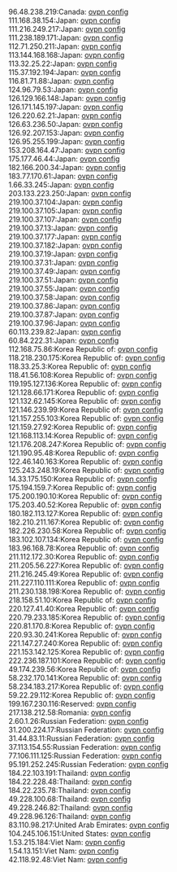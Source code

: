 96.48.238.219:Canada: [ovpn config](vpn/96_48_238_219.ovpn)  
111.168.38.154:Japan: [ovpn config](vpn/111_168_38_154.ovpn)  
111.216.249.217:Japan: [ovpn config](vpn/111_216_249_217.ovpn)  
111.238.189.171:Japan: [ovpn config](vpn/111_238_189_171.ovpn)  
112.71.250.211:Japan: [ovpn config](vpn/112_71_250_211.ovpn)  
113.144.168.168:Japan: [ovpn config](vpn/113_144_168_168.ovpn)  
113.32.25.22:Japan: [ovpn config](vpn/113_32_25_22.ovpn)  
115.37.192.194:Japan: [ovpn config](vpn/115_37_192_194.ovpn)  
116.81.71.88:Japan: [ovpn config](vpn/116_81_71_88.ovpn)  
124.96.79.53:Japan: [ovpn config](vpn/124_96_79_53.ovpn)  
126.129.166.148:Japan: [ovpn config](vpn/126_129_166_148.ovpn)  
126.171.145.197:Japan: [ovpn config](vpn/126_171_145_197.ovpn)  
126.220.62.21:Japan: [ovpn config](vpn/126_220_62_21.ovpn)  
126.63.236.50:Japan: [ovpn config](vpn/126_63_236_50.ovpn)  
126.92.207.153:Japan: [ovpn config](vpn/126_92_207_153.ovpn)  
126.95.255.199:Japan: [ovpn config](vpn/126_95_255_199.ovpn)  
153.208.164.47:Japan: [ovpn config](vpn/153_208_164_47.ovpn)  
175.177.46.44:Japan: [ovpn config](vpn/175_177_46_44.ovpn)  
182.166.200.34:Japan: [ovpn config](vpn/182_166_200_34.ovpn)  
183.77.170.61:Japan: [ovpn config](vpn/183_77_170_61.ovpn)  
1.66.33.245:Japan: [ovpn config](vpn/1_66_33_245.ovpn)  
203.133.223.250:Japan: [ovpn config](vpn/203_133_223_250.ovpn)  
219.100.37.104:Japan: [ovpn config](vpn/219_100_37_104.ovpn)  
219.100.37.105:Japan: [ovpn config](vpn/219_100_37_105.ovpn)  
219.100.37.107:Japan: [ovpn config](vpn/219_100_37_107.ovpn)  
219.100.37.13:Japan: [ovpn config](vpn/219_100_37_13.ovpn)  
219.100.37.177:Japan: [ovpn config](vpn/219_100_37_177.ovpn)  
219.100.37.182:Japan: [ovpn config](vpn/219_100_37_182.ovpn)  
219.100.37.19:Japan: [ovpn config](vpn/219_100_37_19.ovpn)  
219.100.37.31:Japan: [ovpn config](vpn/219_100_37_31.ovpn)  
219.100.37.49:Japan: [ovpn config](vpn/219_100_37_49.ovpn)  
219.100.37.51:Japan: [ovpn config](vpn/219_100_37_51.ovpn)  
219.100.37.55:Japan: [ovpn config](vpn/219_100_37_55.ovpn)  
219.100.37.58:Japan: [ovpn config](vpn/219_100_37_58.ovpn)  
219.100.37.86:Japan: [ovpn config](vpn/219_100_37_86.ovpn)  
219.100.37.87:Japan: [ovpn config](vpn/219_100_37_87.ovpn)  
219.100.37.96:Japan: [ovpn config](vpn/219_100_37_96.ovpn)  
60.113.239.82:Japan: [ovpn config](vpn/60_113_239_82.ovpn)  
60.84.222.31:Japan: [ovpn config](vpn/60_84_222_31.ovpn)  
112.168.75.86:Korea Republic of: [ovpn config](vpn/112_168_75_86.ovpn)  
118.218.230.175:Korea Republic of: [ovpn config](vpn/118_218_230_175.ovpn)  
118.33.25.3:Korea Republic of: [ovpn config](vpn/118_33_25_3.ovpn)  
118.41.56.108:Korea Republic of: [ovpn config](vpn/118_41_56_108.ovpn)  
119.195.127.136:Korea Republic of: [ovpn config](vpn/119_195_127_136.ovpn)  
121.128.66.171:Korea Republic of: [ovpn config](vpn/121_128_66_171.ovpn)  
121.132.62.145:Korea Republic of: [ovpn config](vpn/121_132_62_145.ovpn)  
121.146.239.99:Korea Republic of: [ovpn config](vpn/121_146_239_99.ovpn)  
121.157.255.103:Korea Republic of: [ovpn config](vpn/121_157_255_103.ovpn)  
121.159.27.92:Korea Republic of: [ovpn config](vpn/121_159_27_92.ovpn)  
121.168.113.14:Korea Republic of: [ovpn config](vpn/121_168_113_14.ovpn)  
121.176.208.247:Korea Republic of: [ovpn config](vpn/121_176_208_247.ovpn)  
121.190.95.48:Korea Republic of: [ovpn config](vpn/121_190_95_48.ovpn)  
122.46.140.163:Korea Republic of: [ovpn config](vpn/122_46_140_163.ovpn)  
125.243.248.19:Korea Republic of: [ovpn config](vpn/125_243_248_19.ovpn)  
14.33.175.150:Korea Republic of: [ovpn config](vpn/14_33_175_150.ovpn)  
175.194.159.7:Korea Republic of: [ovpn config](vpn/175_194_159_7.ovpn)  
175.200.190.10:Korea Republic of: [ovpn config](vpn/175_200_190_10.ovpn)  
175.203.40.52:Korea Republic of: [ovpn config](vpn/175_203_40_52.ovpn)  
180.182.113.127:Korea Republic of: [ovpn config](vpn/180_182_113_127.ovpn)  
182.210.211.167:Korea Republic of: [ovpn config](vpn/182_210_211_167.ovpn)  
182.226.230.58:Korea Republic of: [ovpn config](vpn/182_226_230_58.ovpn)  
183.102.107.134:Korea Republic of: [ovpn config](vpn/183_102_107_134.ovpn)  
183.96.168.78:Korea Republic of: [ovpn config](vpn/183_96_168_78.ovpn)  
211.112.172.30:Korea Republic of: [ovpn config](vpn/211_112_172_30.ovpn)  
211.205.56.227:Korea Republic of: [ovpn config](vpn/211_205_56_227.ovpn)  
211.216.245.49:Korea Republic of: [ovpn config](vpn/211_216_245_49.ovpn)  
211.227.110.111:Korea Republic of: [ovpn config](vpn/211_227_110_111.ovpn)  
211.230.138.198:Korea Republic of: [ovpn config](vpn/211_230_138_198.ovpn)  
218.158.51.10:Korea Republic of: [ovpn config](vpn/218_158_51_10.ovpn)  
220.127.41.40:Korea Republic of: [ovpn config](vpn/220_127_41_40.ovpn)  
220.79.233.185:Korea Republic of: [ovpn config](vpn/220_79_233_185.ovpn)  
220.81.170.8:Korea Republic of: [ovpn config](vpn/220_81_170_8.ovpn)  
220.93.30.241:Korea Republic of: [ovpn config](vpn/220_93_30_241.ovpn)  
221.147.27.240:Korea Republic of: [ovpn config](vpn/221_147_27_240.ovpn)  
221.153.142.125:Korea Republic of: [ovpn config](vpn/221_153_142_125.ovpn)  
222.236.187.101:Korea Republic of: [ovpn config](vpn/222_236_187_101.ovpn)  
49.174.239.56:Korea Republic of: [ovpn config](vpn/49_174_239_56.ovpn)  
58.232.170.141:Korea Republic of: [ovpn config](vpn/58_232_170_141.ovpn)  
58.234.183.217:Korea Republic of: [ovpn config](vpn/58_234_183_217.ovpn)  
59.22.29.112:Korea Republic of: [ovpn config](vpn/59_22_29_112.ovpn)  
199.167.230.116:Reserved: [ovpn config](vpn/199_167_230_116.ovpn)  
217.138.212.58:Romania: [ovpn config](vpn/217_138_212_58.ovpn)  
2.60.1.26:Russian Federation: [ovpn config](vpn/2_60_1_26.ovpn)  
31.200.224.17:Russian Federation: [ovpn config](vpn/31_200_224_17.ovpn)  
31.44.83.11:Russian Federation: [ovpn config](vpn/31_44_83_11.ovpn)  
37.113.154.55:Russian Federation: [ovpn config](vpn/37_113_154_55.ovpn)  
77.106.111.125:Russian Federation: [ovpn config](vpn/77_106_111_125.ovpn)  
95.191.252.245:Russian Federation: [ovpn config](vpn/95_191_252_245.ovpn)  
184.22.103.191:Thailand: [ovpn config](vpn/184_22_103_191.ovpn)  
184.22.228.48:Thailand: [ovpn config](vpn/184_22_228_48.ovpn)  
184.22.235.78:Thailand: [ovpn config](vpn/184_22_235_78.ovpn)  
49.228.100.68:Thailand: [ovpn config](vpn/49_228_100_68.ovpn)  
49.228.246.82:Thailand: [ovpn config](vpn/49_228_246_82.ovpn)  
49.228.96.126:Thailand: [ovpn config](vpn/49_228_96_126.ovpn)  
83.110.98.217:United Arab Emirates: [ovpn config](vpn/83_110_98_217.ovpn)  
104.245.106.151:United States: [ovpn config](vpn/104_245_106_151.ovpn)  
1.53.215.184:Viet Nam: [ovpn config](vpn/1_53_215_184.ovpn)  
1.54.13.151:Viet Nam: [ovpn config](vpn/1_54_13_151.ovpn)  
42.118.92.48:Viet Nam: [ovpn config](vpn/42_118_92_48.ovpn)  
